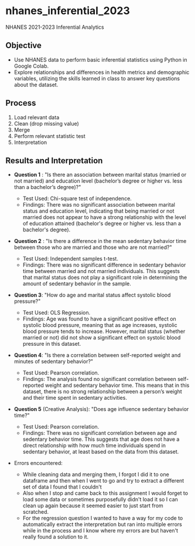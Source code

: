 # nhanes_inferential_2023
NHANES 2021-2023 Inferential Analytics


## Objective

- Use NHANES data to perform basic inferential statistics using Python in Google Colab.
- Explore relationships and differences in health metrics and demographic variables, utilizing the skills learned in class to answer key questions about the dataset.

## Process
1. Load relevant data
2. Clean (drop missing value)
3. Merge
4. Perform relevant statistic test
5. Interpretation

## Results and Interpretation

- **Question 1** : "Is there an association between marital status (married or not married) and education level (bachelor’s degree or higher vs. less than a bachelor’s degree)?"
  - Test Used: Chi-square test of independence.
  - Findings: There was no significant association between marital status and education level, indicating that being married or not married does not appear to have a     strong relationship with the level of education attained (bachelor's degree or higher vs. less than a bachelor's degree).
    
- **Question 2** : "Is there a difference in the mean sedentary behavior time between those who are married and those who are not married?"
  - Test Used: Independent samples t-test.
  - Findings: There was no significant difference in sedentary behavior time between married and not married individuals. This suggests that marital status does not       play a significant role in determining the amount of sedentary behavior in the sample.
    
- **Question 3**: "How do age and marital status affect systolic blood pressure?"
  - Test Used: OLS Regression.
  - Findings: Age was found to have a significant positive effect on systolic blood pressure, meaning that as age increases, systolic blood pressure tends to           increase. However, marital status (whether married or not) did not show a significant effect on systolic blood pressure in this dataset.
    
- **Question 4**: "Is there a correlation between self-reported weight and minutes of sedentary behavior?"
  - Test Used: Pearson correlation.
  - Findings: The analysis found no significant correlation between self-reported weight and sedentary behavior time. This means that in this dataset, there is no strong relationship between a person’s weight and their time spent in sedentary activities.

- **Question 5** (Creative Analysis): "Does age influence sedentary behavior time?"
  - Test Used: Pearson correlation.
  - Findings: There was no significant correlation between age and sedentary behavior time. This suggests that age does not have a direct relationship with how much time individuals spend in sedentary behavior, at least based on the data from this dataset.

- Errors encountered:
    - While cleaning data and merging them, I forgot I did it to one dataframe and then when I went to go and try to extract a different set of data I found that I couldn't
    - Also when I stop and came back to this assignment I would forget to load some data or sometimes purposefully didn't load it so I can clean up again because it seemed easier to just start from scratched.
    - For the regression question I wanted to have a way for my code to automatically extract the interpretation but ran into multiple errors while in the process and I know where my errors are but haven't really found a solution to it.
